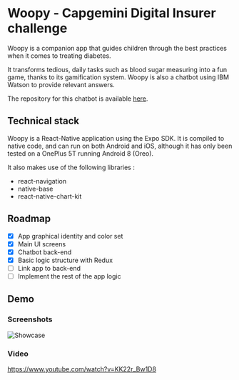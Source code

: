 # Woopy - Capgemini Digital Insurer challenge
Woopy is a companion app that guides children through the best practices when it comes to treating diabetes.

It transforms tedious, daily tasks such as blood sugar measuring into a fun game, thanks to its gamification system. Woopy is also a chatbot using IBM Watson to provide relevant answers.

The repository for this chatbot is available [here](https://github.com/proust96/chatbot_back).


## Technical stack

Woopy is a React-Native application using the Expo SDK. It is compiled to native code, and can run on both Android and iOS, although it has only been tested on a OnePlus 5T running Android 8 (Oreo).

It also makes use of the following libraries :
* react-navigation
* native-base
* react-native-chart-kit

## Roadmap
- [x] App graphical identity and color set
- [x] Main UI screens
- [x] Chatbot back-end
- [x] Basic logic structure with Redux
- [ ] Link app to back-end
- [ ] Implement the rest of the app logic

## Demo

### Screenshots
![Showcase](https://i.imgur.com/6mKkmsb.jpg)

### Video
https://www.youtube.com/watch?v=KK22r_Bw1D8
